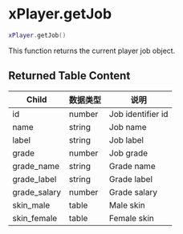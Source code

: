# xPlayer.getJob

```lua
xPlayer.getJob()
```

This function returns the current player job object.

## Returned Table Content

| Child        | 数据类型 | 说明       |
|--------------|-----------|-------------------|
| id           | number    | Job identifier id |
| name         | string    | Job name          |
| label        | string    | Job label         |
| grade        | number    | Job grade         |
| grade_name   | string    | Grade name        |
| grade_label  | string    | Grade label       |
| grade_salary | number    | Grade salary      |
| skin_male    | table     | Male skin         |
| skin_female  | table     | Female skin       |
